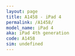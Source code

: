 ```yaml
---
layout: page
title: A1458 - iPad 4
permalink: /A1458/
model_name: iPad 4
aka: iPad 4th generation
code: A1458
sim: undefined
---
```

